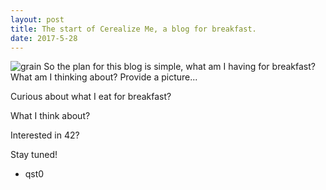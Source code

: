 ```yaml
---
layout: post
title: The start of Cerealize Me, a blog for breakfast.
date: 2017-5-28
---
```

![grain](https://upload.wikimedia.org/wikipedia/commons/b/b3/Various_grains.jpg)
So the plan for this blog is simple, what am I having for breakfast?
What am I thinking about?
Provide a picture...

Curious about what I eat for breakfast?

What I think about?

Interested in 42?

Stay tuned!

- qst0
